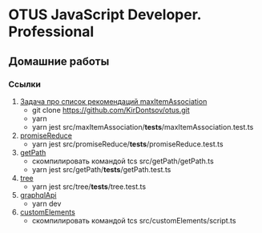 # OTUS JavaScript Developer. Professional
## Домашние работы

### Ссылки
1. [Задача про список рекомендаций maxItemAssociation](https://github.com/KirDontsov/otus/blob/master/src/maxItemAssociation/maxItemAssociation.ts)
   * git clone https://github.com/KirDontsov/otus.git 
   * yarn 
   * yarn jest src/maxItemAssociation/__tests__/maxItemAssociation.test.ts
2. [promiseReduce](https://github.com/KirDontsov/otus/blob/master/src/promiseReduce/promiseReduce.ts)
   * yarn jest src/promiseReduce/__tests__/promiseReduce.test.ts
3. [getPath](https://github.com/KirDontsov/otus/blob/master/src/getPath/getPath.ts)
   * скомпилировать командой tcs src/getPath/getPath.ts
   * yarn jest src/getPath/__tests__/getPath.test.ts
4. [tree](https://github.com/KirDontsov/otus/blob/master/src/tree/tree.ts)
   * yarn jest src/tree/__tests__/tree.test.ts
5. [graphqlApi](https://github.com/KirDontsov/otus/blob/master/src/graphqlApi/src/index.ts)
   * yarn dev
6. [customElements](https://github.com/KirDontsov/otus/blob/master/src/customElements/index.html)
   * скомпилировать командой tcs src/customElements/script.ts